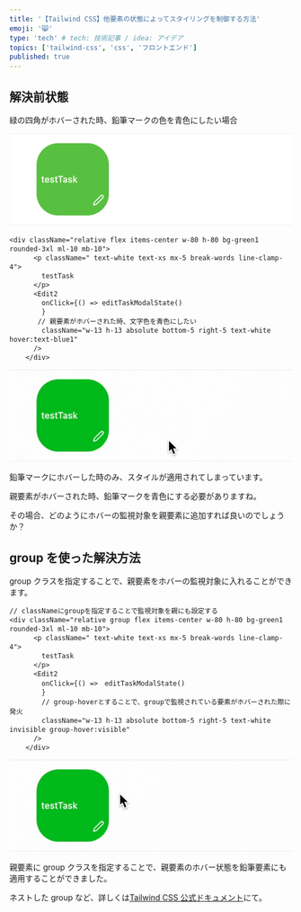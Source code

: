 ```yaml
---
title: '【Tailwind CSS】他要素の状態によってスタイリングを制御する方法'
emoji: '😸'
type: 'tech' # tech: 技術記事 / idea: アイデア
topics: ['tailwind-css', 'css', 'フロントエンド']
published: true
---
```


## 解決前状態

緑の四角がホバーされた時、鉛筆マークの色を青色にしたい場合

![](/images/screenshot-2022-11-16-17.26.13.png)

```
<div className="relative flex items-center w-80 h-80 bg-green1 rounded-3xl ml-10 mb-10">
      <p className=" text-white text-xs mx-5 break-words line-clamp-4">
        testTask
      </p>
      <Edit2
        onClick={() => editTaskModalState()
        }
       // 親要素がホバーされた時、文字色を青色にしたい
        className="w-13 h-13 absolute bottom-5 right-5 text-white hover:text-blue1"
      />
    </div>
```

![](/images/screenshot_2022-11-16_17_26_24_AdobeExpress.gif)

鉛筆マークにホバーした時のみ、スタイルが適用されてしまっています。

親要素がホバーされた時、鉛筆マークを青色にする必要がありますね。

その場合、どのようにホバーの監視対象を親要素に追加すれば良いのでしょうか？

## group を使った解決方法

group クラスを指定することで、親要素をホバーの監視対象に入れることができます。

```
// classNameにgroupを指定することで監視対象を親にも設定する
<div className="relative group flex items-center w-80 h-80 bg-green1 rounded-3xl ml-10 mb-10">
      <p className=" text-white text-xs mx-5 break-words line-clamp-4">
        testTask
      </p>
      <Edit2
        onClick={() =>　editTaskModalState()
        }
        // group-hoverとすることで、groupで監視されている要素がホバーされた際に発火
        className="w-13 h-13 absolute bottom-5 right-5 text-white invisible group-hover:visible"
      />
    </div>
```

![](/images/screenshot_2022-11-16_17_36_25_AdobeExpress.gif)

親要素に group クラスを指定することで、親要素のホバー状態を鉛筆要素にも適用することができました。

ネストした group など、詳しくは[Tailwind CSS 公式ドキュメント](https://tailwindcss.com/docs/hover-focus-and-other-states)にて。
